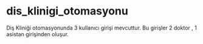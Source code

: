 # dis_klinigi_otomasyonu

Diş Kliniği otomasyonunda 3 kullanıcı girişi mevcuttur. Bu girişler 2 doktor , 1 asistan girişinden oluşur.

